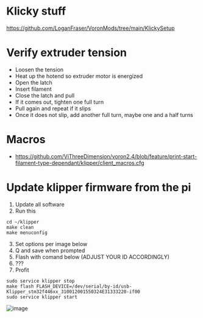 #  Klicky stuff
https://github.com/LoganFraser/VoronMods/tree/main/KlickySetup

# Verify extruder tension

- Loosen the tension
- Heat up the hotend so extruder motor is energized
- Open the latch
- Insert filament
- Close the latch and pull
- If it comes out, tighten one full turn
- Pull again and repeat if it slips
- Once it does not slip, add another full turn, maybe one and a half turns

# Macros
- https://github.com/ViThreeDimension/voron2.4/blob/feature/print-start-filament-type-dependant/klipper/client_macros.cfg

# Update klipper firmware from the pi

1. Update all software
2. Run this

```
cd ~/klipper
make clean
make menuconfig
 ```

3. Set options per image below
5. Q and save when prompted
6. Flash with comand below (ADJUST YOUR ID ACCORDINGLY)
7. ???
8. Profit

```
sudo service klipper stop
make flash FLASH_DEVICE=/dev/serial/by-id/usb-Klipper_stm32f446xx_310012001550324E31333220-if00
sudo service klipper start
```


![image](https://user-images.githubusercontent.com/4265254/198883349-bb3c9e14-1339-4a10-8706-6c6e036a2dcb.png)
